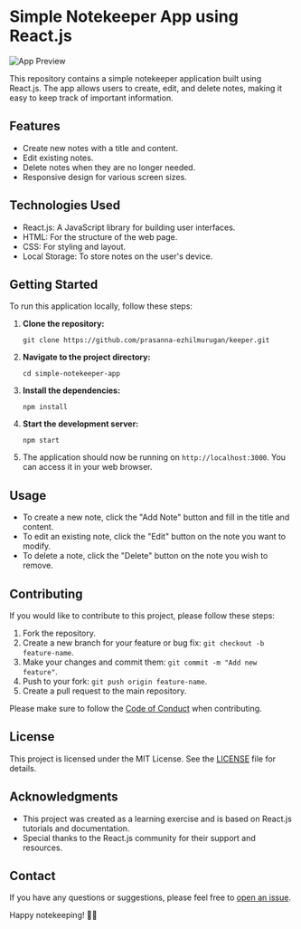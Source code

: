 # Simple Notekeeper App using React.js

![App Preview](app-preview.png)

This repository contains a simple notekeeper application built using React.js. The app allows users to create, edit, and delete notes, making it easy to keep track of important information.

## Features

- Create new notes with a title and content.
- Edit existing notes.
- Delete notes when they are no longer needed.
- Responsive design for various screen sizes.

## Technologies Used

- React.js: A JavaScript library for building user interfaces.
- HTML: For the structure of the web page.
- CSS: For styling and layout.
- Local Storage: To store notes on the user's device.

## Getting Started

To run this application locally, follow these steps:

1. **Clone the repository:**

   ```shell
   git clone https://github.com/prasanna-ezhilmurugan/keeper.git
   ```

2. **Navigate to the project directory:**

   ```shell
   cd simple-notekeeper-app
   ```

3. **Install the dependencies:**

   ```shell
   npm install
   ```

4. **Start the development server:**

   ```shell
   npm start
   ```

5. The application should now be running on `http://localhost:3000`. You can access it in your web browser.

## Usage

- To create a new note, click the "Add Note" button and fill in the title and content.
- To edit an existing note, click the "Edit" button on the note you want to modify.
- To delete a note, click the "Delete" button on the note you wish to remove.

## Contributing

If you would like to contribute to this project, please follow these steps:

1. Fork the repository.
2. Create a new branch for your feature or bug fix: `git checkout -b feature-name`.
3. Make your changes and commit them: `git commit -m "Add new feature"`.
4. Push to your fork: `git push origin feature-name`.
5. Create a pull request to the main repository.

Please make sure to follow the [Code of Conduct](CODE_OF_CONDUCT.md) when contributing.

## License

This project is licensed under the MIT License. See the [LICENSE](LICENSE) file for details.

## Acknowledgments

- This project was created as a learning exercise and is based on React.js tutorials and documentation.
- Special thanks to the React.js community for their support and resources.

## Contact

If you have any questions or suggestions, please feel free to [open an issue](https://github.com/prasanna-ezhilmurugan/keeper/issues).

Happy notekeeping! 📝🚀
